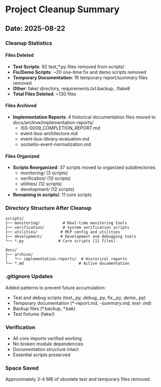 # Project Cleanup Summary

## Date: 2025-08-22

### Cleanup Statistics

#### Files Deleted
- **Test Scripts**: 92 test_*.py files removed from scripts/
- **Fix/Demo Scripts**: ~20 one-time fix and demo scripts removed
- **Temporary Documentation**: 16 temporary report/summary files removed
- **Other**: fake/ directory, requirements.txt.backup, .flake8
- **Total Files Deleted**: ~130 files

#### Files Archived
- **Implementation Reports**: 4 historical documentation files moved to docs/archive/implementation-reports/
  - ISS-0009_COMPLETION_REPORT.md
  - event-bus-architecture.md
  - event-bus-library-evaluation.md
  - socketio-event-normalization.md

#### Files Organized
- **Scripts Reorganized**: 37 scripts moved to organized subdirectories
  - monitoring/ (3 scripts)
  - verification/ (10 scripts)
  - utilities/ (12 scripts)
  - development/ (12 scripts)
- **Remaining in scripts/**: 11 core scripts

### Directory Structure After Cleanup

```
scripts/
├── monitoring/          # Real-time monitoring tools
├── verification/        # System verification scripts
├── utilities/          # MCP config and utilities
├── development/        # Development and debugging tools
└── *.py               # Core scripts (11 files)

docs/
├── archive/
│   └── implementation-reports/  # Historical reports
└── *.md                        # Active documentation
```

### .gitignore Updates
Added patterns to prevent future accumulation:
- Test and debug scripts (test_*.py, debug_*.py, fix_*.py, demo_*.py)
- Temporary documentation (*-report.md, *-summary.md, test-*.md)
- Backup files (*.backup, *.bak)
- Test fixtures (fake/)

### Verification
- All core imports verified working
- No broken module dependencies
- Documentation structure intact
- Essential scripts preserved

### Space Saved
Approximately 3-4 MB of obsolete test and temporary files removed.
